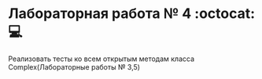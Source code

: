 # Лабораторная работа № 4 :octocat: :computer:
Реализовать тесты ко всем открытым методам класса Complex(Лабораторные работы № 3,5)

